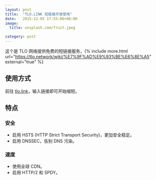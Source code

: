 ```yaml
---
layout: post
title:  "TLO.LINK 短链接开放使用"
date:   2015-12-05 17:55:00+08:00
image:
  title: unsplash.com/fruit.jpeg

category: post
---
```

这个是 TLO 网络提供免费的短链接服务，{% include more.html url="https://tlo.network/wiki/%E7%9F%AD%E9%93%BE%E6%8E%A5" external="true" %}

## 使用方式

前往 [tlo.link](https://tlo.link)，输入链接即可开始缩短。

## 特点

### 安全

* 启用 HSTS (HTTP Strict Transport Security)，更加安全稳定。
* 启用 DNSSEC，告别 DNS 污染。

### 速度

* 使用全球 CDN。
* 启用 HTTP/2 和 SPDY。
